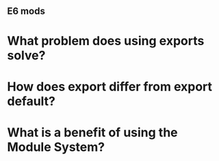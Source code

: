 ## E6 mods

# What problem does using exports solve?

# How does export differ from export default?

# What is a benefit of using the Module System?